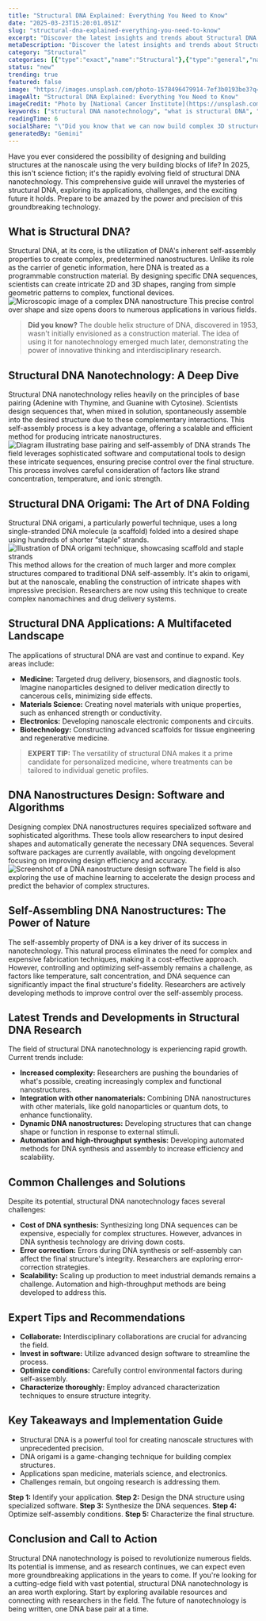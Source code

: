 ```yaml
---
title: "Structural DNA Explained: Everything You Need to Know"
date: "2025-03-23T15:20:01.051Z"
slug: "structural-dna-explained-everything-you-need-to-know"
excerpt: "Discover the latest insights and trends about Structural DNA. This comprehensive guide covers everything you need to know about Structural DNA in 2025."
metaDescription: "Discover the latest insights and trends about Structural DNA. This comprehensive guide covers everything you need to know about Structural DNA in 2025."
category: "Structural"
categories: [{"type":"exact","name":"Structural"},{"type":"general","name":"Biotechnology"},{"type":"medium","name":"Nanotechnology"},{"type":"specific","name":"DNA Nanotechnology"},{"type":"niche","name":"DNA Origami"}]
status: "new"
trending: true
featured: false
image: "https://images.unsplash.com/photo-1578496479914-7ef3b0193be3?q=85&w=1200&fit=max&fm=webp&auto=compress"
imageAlt: "Structural DNA Explained: Everything You Need to Know"
imageCredit: "Photo by [National Cancer Institute](https://unsplash.com/@nci) on Unsplash"
keywords: ["structural DNA nanotechnology", "what is structural DNA", "structural DNA applications", "buy structural DNA", "structural DNA origami", "DNA nanostructures design", "self-assembling DNA nanostructures", "structural DNA research", "cost of structural DNA synthesis", "applications of structural DNA in medicine"]
readingTime: 6
socialShare: "\"Did you know that we can now build complex 3D structures using DNA as a building material? The possibilities of structural DNA nanotechnology are truly mind-blowing!\""
generatedBy: "Gemini"
---
```




Have you ever considered the possibility of designing and building structures at the nanoscale using the very building blocks of life?  In 2025, this isn't science fiction; it's the rapidly evolving field of structural DNA nanotechnology. This comprehensive guide will unravel the mysteries of structural DNA, exploring its applications, challenges, and the exciting future it holds.  Prepare to be amazed by the power and precision of this groundbreaking technology.

## What is Structural DNA?

Structural DNA, at its core, is the utilization of DNA's inherent self-assembly properties to create complex, predetermined nanostructures.  Unlike its role as the carrier of genetic information, here DNA is treated as a programmable construction material.  By designing specific DNA sequences, scientists can create intricate 2D and 3D shapes, ranging from simple geometric patterns to complex, functional devices. ![Microscopic image of a complex DNA nanostructure](https://images.unsplash.com/photo-1579154392128-bf8c7ebee541?q=85&w=1200&fit=max&fm=webp&auto=compress)  This precise control over shape and size opens doors to numerous applications in various fields.

> **Did you know?**  The double helix structure of DNA, discovered in 1953, wasn't initially envisioned as a construction material. The idea of using it for nanotechnology emerged much later, demonstrating the power of innovative thinking and interdisciplinary research.

## Structural DNA Nanotechnology: A Deep Dive

Structural DNA nanotechnology relies heavily on the principles of base pairing (Adenine with Thymine, and Guanine with Cytosine).  Scientists design sequences that, when mixed in solution, spontaneously assemble into the desired structure due to these complementary interactions. This self-assembly process is a key advantage, offering a scalable and efficient method for producing intricate nanostructures. ![Diagram illustrating base pairing and self-assembly of DNA strands](https://images.unsplash.com/photo-1573646609328-01f50a125c0c?q=85&w=1200&fit=max&fm=webp&auto=compress)  The field leverages sophisticated software and computational tools to design these intricate sequences, ensuring precise control over the final structure.  This process involves careful consideration of factors like strand concentration, temperature, and ionic strength.

## Structural DNA Origami: The Art of DNA Folding

Structural DNA origami, a particularly powerful technique, uses a long single-stranded DNA molecule (a scaffold) folded into a desired shape using hundreds of shorter “staple” strands. ![Illustration of DNA origami technique, showcasing scaffold and staple strands](https://images.unsplash.com/photo-1578496479914-7ef3b0193be3?q=85&w=1200&fit=max&fm=webp&auto=compress) This method allows for the creation of much larger and more complex structures compared to traditional DNA self-assembly.  It's akin to origami, but at the nanoscale, enabling the construction of intricate shapes with impressive precision.  Researchers are now using this technique to create complex nanomachines and drug delivery systems.

## Structural DNA Applications: A Multifaceted Landscape

The applications of structural DNA are vast and continue to expand.  Key areas include:

* **Medicine:** Targeted drug delivery, biosensors, and diagnostic tools.  Imagine nanoparticles designed to deliver medication directly to cancerous cells, minimizing side effects.
* **Materials Science:** Creating novel materials with unique properties, such as enhanced strength or conductivity.
* **Electronics:** Developing nanoscale electronic components and circuits.
* **Biotechnology:**  Constructing advanced scaffolds for tissue engineering and regenerative medicine.

> **EXPERT TIP:**  The versatility of structural DNA makes it a prime candidate for personalized medicine, where treatments can be tailored to individual genetic profiles.

## DNA Nanostructures Design: Software and Algorithms

Designing complex DNA nanostructures requires specialized software and sophisticated algorithms.  These tools allow researchers to input desired shapes and automatically generate the necessary DNA sequences.  Several software packages are currently available, with ongoing development focusing on improving design efficiency and accuracy.  ![Screenshot of a DNA nanostructure design software](https://images.unsplash.com/photo-1583912267382-49a82d19bd94?q=85&w=1200&fit=max&fm=webp&auto=compress)  The field is also exploring the use of machine learning to accelerate the design process and predict the behavior of complex structures.

## Self-Assembling DNA Nanostructures: The Power of Nature

The self-assembly property of DNA is a key driver of its success in nanotechnology.  This natural process eliminates the need for complex and expensive fabrication techniques, making it a cost-effective approach.  However, controlling and optimizing self-assembly remains a challenge, as factors like temperature, salt concentration, and DNA sequence can significantly impact the final structure's fidelity.  Researchers are actively developing methods to improve control over the self-assembly process.

## Latest Trends and Developments in Structural DNA Research

The field of structural DNA nanotechnology is experiencing rapid growth.  Current trends include:

* **Increased complexity:** Researchers are pushing the boundaries of what's possible, creating increasingly complex and functional nanostructures.
* **Integration with other nanomaterials:** Combining DNA nanostructures with other materials, like gold nanoparticles or quantum dots, to enhance functionality.
* **Dynamic DNA nanostructures:** Developing structures that can change shape or function in response to external stimuli.
* **Automation and high-throughput synthesis:**  Developing automated methods for DNA synthesis and assembly to increase efficiency and scalability.

## Common Challenges and Solutions

Despite its potential, structural DNA nanotechnology faces several challenges:

* **Cost of DNA synthesis:** Synthesizing long DNA sequences can be expensive, especially for complex structures.  However, advances in DNA synthesis technology are driving down costs.
* **Error correction:**  Errors during DNA synthesis or self-assembly can affect the final structure's integrity.  Researchers are exploring error-correction strategies.
* **Scalability:**  Scaling up production to meet industrial demands remains a challenge.  Automation and high-throughput methods are being developed to address this.

## Expert Tips and Recommendations

* **Collaborate:**  Interdisciplinary collaborations are crucial for advancing the field.
* **Invest in software:**  Utilize advanced design software to streamline the process.
* **Optimize conditions:**  Carefully control environmental factors during self-assembly.
* **Characterize thoroughly:**  Employ advanced characterization techniques to ensure structure integrity.

## Key Takeaways and Implementation Guide

* Structural DNA is a powerful tool for creating nanoscale structures with unprecedented precision.
* DNA origami is a game-changing technique for building complex structures.
* Applications span medicine, materials science, and electronics.
* Challenges remain, but ongoing research is addressing them.

**Step 1:** Identify your application.
**Step 2:** Design the DNA structure using specialized software.
**Step 3:** Synthesize the DNA sequences.
**Step 4:** Optimize self-assembly conditions.
**Step 5:** Characterize the final structure.

## Conclusion and Call to Action

Structural DNA nanotechnology is poised to revolutionize numerous fields.  Its potential is immense, and as research continues, we can expect even more groundbreaking applications in the years to come.  If you're looking for a cutting-edge field with vast potential, structural DNA nanotechnology is an area worth exploring.  Start by exploring available resources and connecting with researchers in the field.  The future of nanotechnology is being written, one DNA base pair at a time.

